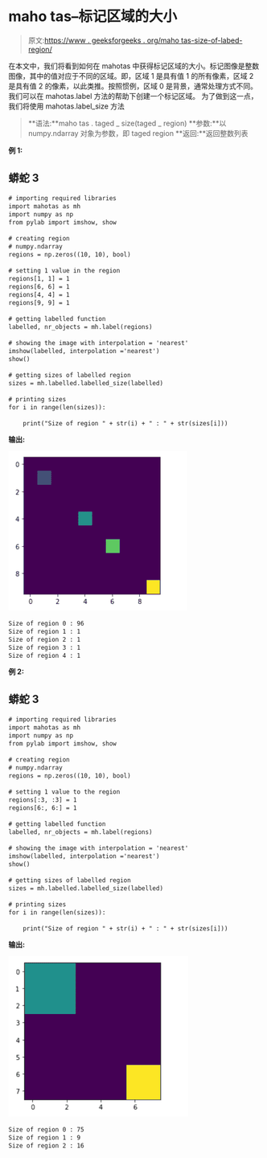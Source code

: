 # maho tas–标记区域的大小

> 原文:[https://www . geeksforgeeks . org/maho tas-size-of-labed-region/](https://www.geeksforgeeks.org/mahotas-sizes-of-labeled-region/)

在本文中，我们将看到如何在 mahotas 中获得标记区域的大小。标记图像是整数图像，其中的值对应于不同的区域。即，区域 1 是具有值 1 的所有像素，区域 2 是具有值 2 的像素，以此类推。按照惯例，区域 0 是背景，通常处理方式不同。我们可以在 mahotas.label 方法的帮助下创建一个标记区域。
为了做到这一点，我们将使用 mahotas.label_size 方法

> **语法:**maho tas . taged _ size(taged _ region)
> **参数:**以 numpy.ndarray 对象为参数，即 taged region
> **返回:**返回整数列表

**例 1:**

## 蟒蛇 3

```
# importing required libraries
import mahotas as mh
import numpy as np
from pylab import imshow, show

# creating region
# numpy.ndarray
regions = np.zeros((10, 10), bool)

# setting 1 value in the region
regions[1, 1] = 1
regions[6, 6] = 1
regions[4, 4] = 1
regions[9, 9] = 1

# getting labelled function
labelled, nr_objects = mh.label(regions)

# showing the image with interpolation = 'nearest'
imshow(labelled, interpolation ='nearest')
show()

# getting sizes of labelled region
sizes = mh.labelled.labelled_size(labelled)

# printing sizes
for i in range(len(sizes)):

    print("Size of region " + str(i) + " : " + str(sizes[i]))

```

**输出:**

![](img/e77ab204fea85d238271943607b67a6c.png)

```
Size of region 0 : 96
Size of region 1 : 1
Size of region 2 : 1
Size of region 3 : 1
Size of region 4 : 1
```

**例 2:**

## 蟒蛇 3

```
# importing required libraries
import mahotas as mh
import numpy as np
from pylab import imshow, show

# creating region
# numpy.ndarray
regions = np.zeros((10, 10), bool)

# setting 1 value to the region
regions[:3, :3] = 1
regions[6:, 6:] = 1

# getting labelled function
labelled, nr_objects = mh.label(regions)

# showing the image with interpolation = 'nearest'
imshow(labelled, interpolation ='nearest')
show()

# getting sizes of labelled region
sizes = mh.labelled.labelled_size(labelled)

# printing sizes
for i in range(len(sizes)):

    print("Size of region " + str(i) + " : " + str(sizes[i]))

```

**输出:**

![](img/26ff25b3a8086b6c0ada8fd91567f31a.png)

```
Size of region 0 : 75
Size of region 1 : 9
Size of region 2 : 16
```